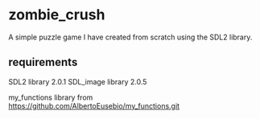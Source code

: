# zombie_crush

A simple puzzle game I have created from scratch using the SDL2 library.

## requirements

SDL2 library 2.0.1
SDL_image library 2.0.5

my_functions library from https://github.com/AlbertoEusebio/my_functions.git
